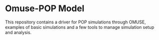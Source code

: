 # Omuse-POP Model

This repository contains a driver for POP simulations through OMUSE,
examples of basic simulations and a few tools to manage simulation
setup and analysis.
